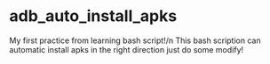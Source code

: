 # adb_auto_install_apks
My first practice from learning bash script!/n
This bash scription can automatic install apks in the right direction just do some modify!
